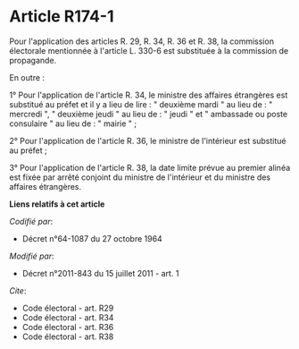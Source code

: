 # Article R174-1

Pour l'application des articles R. 29, R. 34, R. 36 et R. 38, la commission électorale mentionnée à l'article L. 330-6 est
substituée à la commission de propagande. 

En outre : 

1° Pour l'application de l'article R. 34, le ministre des affaires étrangères est substitué au préfet et il y a lieu de
lire : " deuxième mardi " au lieu de : " mercredi ", " deuxième jeudi " au lieu de : " jeudi " et " ambassade ou poste
consulaire " au lieu de : " mairie " ; 

2° Pour l'application de l'article R. 36, le ministre de l'intérieur est substitué au préfet ; 

3° Pour l'application de l'article R. 38, la date limite prévue au premier alinéa est fixée par arrêté conjoint du ministre
de l'intérieur et du ministre des affaires étrangères.

**Liens relatifs à cet article**

_Codifié par_:

  - Décret n°64-1087 du 27 octobre 1964

_Modifié par_:

  - Décret n°2011-843 du 15 juillet 2011 - art. 1

_Cite_:

  - Code électoral - art. R29
  - Code électoral - art. R34
  - Code électoral - art. R36
  - Code électoral - art. R38
